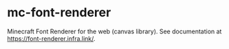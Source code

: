 # mc-font-renderer
Minecraft Font Renderer for the web (canvas library).
See documentation at https://font-renderer.infra.link/.